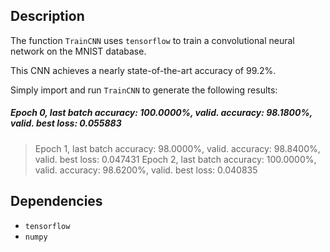 Description
-----------

The function `TrainCNN` uses `tensorflow` to train a convolutional neural network on the MNIST database.

This CNN achieves a nearly state-of-the-art accuracy of 99.2%.

Simply import and run `TrainCNN` to generate the following results:

##### Epoch 0, last batch accuracy: 100.0000%, valid. accuracy: 98.1800%, valid. best loss: 0.055883  
> Epoch 1, last batch accuracy: 98.0000%, valid. accuracy: 98.8400%, valid. best loss: 0.047431
> Epoch 2, last batch accuracy: 100.0000%, valid. accuracy: 98.6200%, valid. best loss: 0.040835

Dependencies
------------

* `tensorflow`
* `numpy`

